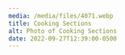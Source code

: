 ```yaml
---
media: /media/files/4071.webp
title: Cooking Sections
alt: Photo of Cooking Sections
date: 2022-09-27T12:39:00-0500
---
```

